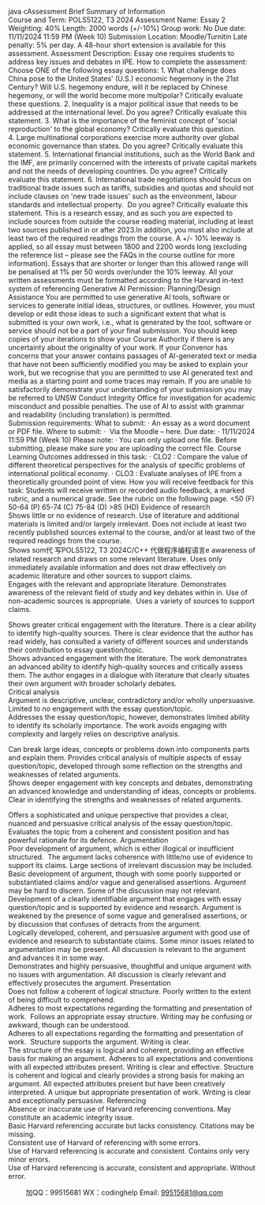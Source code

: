 java cAssessment Brief 
Summary of Information  
Course and Term:  POLS5122, T3 2024
Assessment Name: Essay 2
Weighting: 40%
Length:    2000 words (+/-10%) 
Group work: No
Due date:			11/11/2024 11:59 PM (Week 10)
Submission Location:		Moodle/Turnitin
Late penalty:			5% per day. A 48-hour short extension is available for this assessment.
Assessment Description: 
Essay one requires students to address key issues and debates in IPE. 
How to complete the assessment: 
Choose ONE of the following essay questions:
1. What challenge does China pose to the United States' (U.S.) economic hegemony in the 21st Century? Will U.S. hegemony endure, will it be replaced by Chinese hegemony, or will the world become more multipolar? Critically evaluate these questions.
2. Inequality is a major political issue that needs to be addressed at the international level. Do you agree? Critically evaluate this statement.
3. What is the importance of the feminist concept of 'social reproduction' to the global economy? Critically evaluate this question.
4. Large multinational corporations exercise more authority over global economic governance than states. Do you agree? Critically evaluate this statement.
5. International financial institutions, such as the World Bank and the IMF, are primarily concerned with the interests of private capital markets and not the needs of developing countries. Do you agree? Critically evaluate this statement.
6. International trade negotiations should focus on traditional trade issues such as tariffs, subsidies and quotas and should not include clauses on 'new trade issues' such as the environment, labour standards and intellectual property.  Do you agree? Critically evaluate this statement.
This is a research essay, and as such you are expected to include sources from outside the course reading material, including at least two sources published in or after 2023.In addition, you must also include at least two of the required readings from the course.
A +/- 10% leeway is applied, so all essay must between 1800 and 2200 words long (excluding the reference list – please see the FAQs in the course outline for more information). Essays that are shorter or longer than this allowed range will be penalised at 1% per 50 words over/under the 10% leeway.
All your written assessments must be formatted according to the Harvard in-text system of referencing
Generative AI Permission: 
Planning/Design Assistance
You are permitted to use generative AI tools, software or services to generate initial ideas, structures, or outlines. However, you must develop or edit those ideas to such a significant extent that what is submitted is your own work, i.e., what is generated by the tool, software or service should not be a part of your final submission. You should keep copies of your iterations to show your Course Authority if there is any uncertainty about the originality of your work.
If your Convenor has concerns that your answer contains passages of AI-generated text or media that have not been sufficiently modified you may be asked to explain your work, but we recognise that you are permitted to use AI generated text and media as a starting point and some traces may remain. If you are unable to satisfactorily demonstrate your understanding of your submission you may be referred to UNSW Conduct  Integrity Office for investigation for academic misconduct and possible penalties.
The use of AI to assist with grammar and readability (including translation) is permitted.  
Submission requirements: 
What to submit: · An essay as a word document or PDF file. 
Where to submit: ·  Via the Moodle – here.
Due date:  · 11/11/2024 11:59 PM (Week 10)
Please note: · You can only upload one file. Before submitting, please make sure you are uploading the correct file.
Course Learning Outcomes addressed in this task: 
· CLO2 : Compare the value of different theoretical perspectives for the analysis of specific problems of international political economy.
· CLO3 : Evaluate analyses of IPE from a theoretically grounded point of view.
How you will receive feedback for this task: 
Students will receive written or recorded audio feedback, a marked rubric, and a numerical grade. See the rubric on the following page.
<50 (F)  50-64 (P) 65-74 (C) 75-84 (D) >85 (HD) 
Evidence of research  
Shows little or no evidence of research. Use of literature and additional materials is limited and/or largely irrelevant. Does not include at least two recently published sources external to the course, and/or at least two of the required readings from the course.  
Shows som代 写POLS5122, T3 2024C/C++
代做程序编程语言e awareness of related research and draws on some relevant literature. Uses only immediately available information and does not draw effectively on academic literature and other sources to support claims.  
Engages with the relevant and appropriate literature. Demonstrates awareness of the relevant field of study and key debates within in. Use of non-academic sources is appropriate.  Uses a variety of sources to support claims.  

Shows greater critical engagement with the literature. There is a clear ability to identify high-quality sources. There is clear evidence that the author has read widely, has consulted a variety of different sources and understands their contribution to essay question/topic.  
Shows advanced engagement with the literature. The work demonstrates an advanced ability to identify high-quality sources and critically assess them. The author engages in a dialogue with literature that clearly situates their own argument with broader scholarly debates.  
Critical analysis  
Argument is descriptive, unclear, contradictory and/or wholly unpersuasive. Limited to no engagement with the essay question/topic.  
Addresses the essay question/topic, however, demonstrates limited ability to identify its scholarly importance. The work avoids engaging with complexity and largely relies on descriptive analysis.  

Can break large ideas, concepts or problems down into components parts and explain them. Provides critical analysis of multiple aspects of essay question/topic, developed through some reflection on the strengths and weaknesses of related arguments.  
Shows deeper engagement with key concepts and debates, demonstrating an advanced knowledge and understanding of ideas, concepts or problems. Clear in identifying the strengths and weaknesses of related arguments.  

Offers a sophisticated and unique perspective that provides a clear, nuanced and persuasive critical analysis of the essay question/topic. Evaluates the topic from a coherent and consistent position and has powerful rationale for its defence. 
Argumentation  
Poor development of argument, which is either illogical or insufficient structured.  The argument lacks coherence with little/no use of evidence to support its claims. Large sections of irrelevant discussion may be included. 
Basic development of argument, though with some poorly supported or substantiated claims and/or vague and generalised assertions. Argument may be hard to discern. Some of the discussion may not relevant.  
Development of a clearly identifiable argument that engages with essay question/topic and is supported by evidence and research. Argument is weakened by the presence of some vague and generalised assertions, or by discussion that confuses of detracts from the argument.  
Logically developed, coherent, and persuasive argument with good use of evidence and research to substantiate claims. Some minor issues related to argumentation may be present. All discussion is relevant to the argument and advances it in some way.  
Demonstrates and highly persuasive, thoughtful and unique argument with no issues with argumentation. All discussion is clearly relevant and effectively prosecutes the argument. 
Presentation  
Does not follow a coherent of logical structure. Poorly written to the extent of being difficult to comprehend.  
Adheres to most expectations regarding the formatting and presentation of work.  Follows an appropriate essay structure. Writing may be confusing or awkward, though can be understood.  
Adheres to all expectations regarding the formatting and presentation of work.  Structure supports the argument. Writing is clear.  
The structure of the essay is logical and coherent, providing an effective basis for making an argument. Adheres to all expectations and conventions with all expected attributes present. Writing is clear and effective. 
Structure is coherent and logical and clearly provides a strong basis for making an argument. All expected attributes present but have been creatively interpreted. A unique but appropriate presentation of work. Writing is clear and exceptionally persuasive. 
Referencing  
Absence or inaccurate use of Harvard referencing conventions. May constitute an academic integrity issue.  
Basic Harvard referencing accurate but lacks consistency. Citations may be missing.  
Consistent use of Harvard of referencing with some errors.  
Use of Harvard referencing is accurate and consistent. Contains only very minor errors.  
Use of Harvard referencing is accurate, consistent and appropriate. Without error.  




         
加QQ：99515681  WX：codinghelp  Email: 99515681@qq.com
